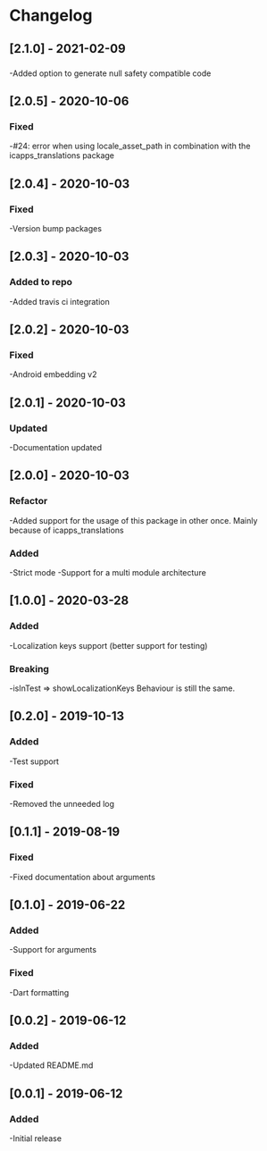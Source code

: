 # Changelog

## [2.1.0] - 2021-02-09
###
-Added option to generate null safety compatible code 

## [2.0.5] - 2020-10-06
### Fixed
-#24: error when using locale_asset_path in combination with the icapps_translations package

## [2.0.4] - 2020-10-03
### Fixed
-Version bump packages

## [2.0.3] - 2020-10-03
### Added to repo
-Added travis ci integration

## [2.0.2] - 2020-10-03
### Fixed
-Android embedding v2

## [2.0.1] - 2020-10-03
### Updated
-Documentation updated 

## [2.0.0] - 2020-10-03
### Refactor
-Added support for the usage of this package in other once. Mainly because of icapps_translations
### Added
-Strict mode
-Support for a multi module architecture 

## [1.0.0] - 2020-03-28
### Added
-Localization keys support (better support for testing)
### Breaking
-isInTest => showLocalizationKeys
 Behaviour is still the same.
 
## [0.2.0] - 2019-10-13
### Added
-Test support
### Fixed
-Removed the unneeded log

## [0.1.1] - 2019-08-19
### Fixed
-Fixed documentation about arguments

## [0.1.0] - 2019-06-22
### Added
-Support for arguments

### Fixed
-Dart formatting

## [0.0.2] - 2019-06-12
### Added
-Updated README.md

## [0.0.1] - 2019-06-12
### Added
-Initial release
